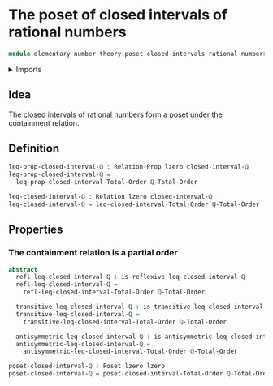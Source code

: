 # The poset of closed intervals of rational numbers

```agda
module elementary-number-theory.poset-closed-intervals-rational-numbers where
```

<details><summary>Imports</summary>

```agda
open import elementary-number-theory.closed-intervals-rational-numbers
open import elementary-number-theory.decidable-total-order-rational-numbers

open import foundation.binary-relations
open import foundation.universe-levels

open import order-theory.closed-intervals-total-orders
open import order-theory.poset-closed-intervals-total-orders
open import order-theory.posets
open import order-theory.preorders
```

</details>

## Idea

The
[closed intervals](elementary-number-theory.closed-intervals-rational-numbers.md)
of [rational numbers](elementary-number-theory.rational-numbers.md) form a
[poset](order-theory.posets.md) under the containment relation.

## Definition

```agda
leq-prop-closed-interval-ℚ : Relation-Prop lzero closed-interval-ℚ
leq-prop-closed-interval-ℚ =
  leq-prop-closed-interval-Total-Order ℚ-Total-Order

leq-closed-interval-ℚ : Relation lzero closed-interval-ℚ
leq-closed-interval-ℚ = leq-closed-interval-Total-Order ℚ-Total-Order
```

## Properties

### The containment relation is a partial order

```agda
abstract
  refl-leq-closed-interval-ℚ : is-reflexive leq-closed-interval-ℚ
  refl-leq-closed-interval-ℚ =
    refl-leq-closed-interval-Total-Order ℚ-Total-Order

  transitive-leq-closed-interval-ℚ : is-transitive leq-closed-interval-ℚ
  transitive-leq-closed-interval-ℚ =
    transitive-leq-closed-interval-Total-Order ℚ-Total-Order

  antisymmetric-leq-closed-interval-ℚ : is-antisymmetric leq-closed-interval-ℚ
  antisymmetric-leq-closed-interval-ℚ =
    antisymmetric-leq-closed-interval-Total-Order ℚ-Total-Order

poset-closed-interval-ℚ : Poset lzero lzero
poset-closed-interval-ℚ = poset-closed-interval-Total-Order ℚ-Total-Order
```

